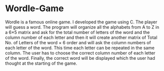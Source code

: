 # Wordle-Game
Wordle is a famous online game. I developed the game using C. The player will guess a word. The program will organize all the alphabets from A to Z in a 6×5 matrix and ask for the total number of letters of the word and the column number of each letter and then it will create another matrix of Total No. of Letters of the word × 6 order and will ask the column numbers of each letter of the word. This time each letter can be repeated in the same column. The user has to choose the correct column number of each letter of the word. Finally, the correct word will be displayed which the user had thought at the starting of the game.
